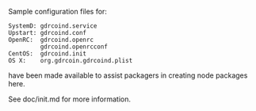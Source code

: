 Sample configuration files for:
```
SystemD: gdrcoind.service
Upstart: gdrcoind.conf
OpenRC:  gdrcoind.openrc
         gdrcoind.openrcconf
CentOS:  gdrcoind.init
OS X:    org.gdrcoin.gdrcoind.plist
```
have been made available to assist packagers in creating node packages here.

See doc/init.md for more information.
